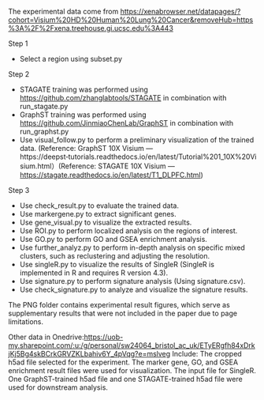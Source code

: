 The experimental data come from https://xenabrowser.net/datapages/?cohort=Visium%20HD%20Human%20Lung%20Cancer&removeHub=https%3A%2F%2Fxena.treehouse.gi.ucsc.edu%3A443

Step 1
- Select a region using subset.py

Step 2
- STAGATE training was performed using https://github.com/zhanglabtools/STAGATE in combination with run_stagate.py
- GraphST training was performed using https://github.com/JinmiaoChenLab/GraphST in combination with run_graphst.py
- Use visual_follow.py to perform a preliminary visualization of the trained data. (Reference: GraphST 10X Visium — https://deepst‑tutorials.readthedocs.io/en/latest/Tutorial%201_10X%20Visium.html）(Reference: STAGATE 10X Visium — https://stagate.readthedocs.io/en/latest/T1_DLPFC.html)

Step 3
- Use check_result.py to evaluate the trained data.
- Use markergene.py to extract significant genes.
- Use gene_visual.py to visualize the extracted results.
- Use ROI.py to perform localized analysis on the regions of interest.
- Use GO.py to perform GO and GSEA enrichment analysis.
- Use further_analyz.py to perform in-depth analysis on specific mixed clusters, such as reclustering and adjusting the resolution.
- Use singleR.py to visualize the results of SingleR (SingleR is implemented in R and requires R version 4.3).
- Use signature.py to perform signature analysis (Using signature.csv).
- Use check_signature.py to analyze and visualize the signature results.

The PNG folder contains experimental result figures, which serve as supplementary results that were not included in the paper due to page limitations.

Other data in Onedrive:https://uob-my.sharepoint.com/:u:/g/personal/sw24064_bristol_ac_uk/ETyERgfh84xDrkjKj5Bg4skBCrkGRVZKLbahiv6Y_4pVqg?e=mslveg
Include:
The cropped h5ad file selected for the experiment.
The marker gene, GO, and GSEA enrichment result files were used for visualization.
The input file for SingleR.
One GraphST-trained h5ad file and one STAGATE-trained h5ad file were used for downstream analysis.
